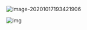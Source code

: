 ![image-20201017193421906](C:\Users\123\AppData\Roaming\Typora\typora-user-images\image-20201017193421906.png)

![img](file:///C:\Users\123\AppData\Roaming\Tencent\Users\342472121\QQ\WinTemp\RichOle\FR28`26VQC]8V9999CA_$[T.png)